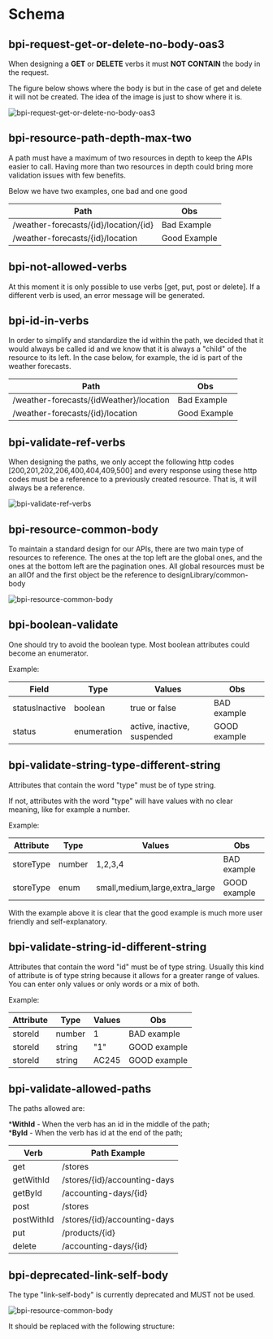 # Schema

## bpi-request-get-or-delete-no-body-oas3

When designing a **GET** or **DELETE** verbs it must **NOT CONTAIN** the body in the request.

The figure below shows where the body is but in the case of get and delete it will not be created. The idea of the image is just to show where it is.

![bpi-request-get-or-delete-no-body-oas3](https://raw.github.com/bancobpi/style-guide/master/static/bpi-request-get-or-delete-no-body-oas3.jpg)

## bpi-resource-path-depth-max-two

A path must have a maximum of two resources in depth to keep the APIs easier to call. Having more than two resources in depth could bring more validation issues with few benefits.

Below we have two examples, one bad and one good

Path | Obs 
---------|----------|
 /weather-forecasts/{id}/location/{id} | Bad Example 
 /weather-forecasts/{id}/location | Good Example 

## bpi-not-allowed-verbs

At this moment it is only possible to use verbs [get, put, post or delete]. If a different verb is used, an error message will be generated.

## bpi-id-in-verbs

In order to simplify and standardize the id within the path, we decided that it would always be called id and we know that it is always a "child" of the resource to its left. In the case below, for example, the id is part of the weather forecasts.

Path | Obs 
---------|----------|
 /weather-forecasts/{idWeather}/location | Bad Example 
 /weather-forecasts/{id}/location | Good Example 

## bpi-validate-ref-verbs

When designing the paths, we only accept the following http codes [200,201,202,206,400,404,409,500] and every response using these http codes must be a reference to a previously created resource. That is, it will always be a reference.

![bpi-validate-ref-verbs](https://raw.github.com/bancobpi/style-guide/master/static/bpi-validate-ref-verbs.jpg)

## bpi-resource-common-body

To maintain a standard design for our APIs, there are two main type of resources to reference. The ones at the top left are the global ones, and the ones at the bottom left are the pagination ones. All global resources must be an allOf and the first object be the reference to designLibrary/common-body

![bpi-resource-common-body](https://raw.github.com/bancobpi/style-guide/master/static/bpi-resource-common-body.jpg)

## bpi-boolean-validate

One should try to avoid the boolean type. Most boolean attributes could become an enumerator.

Example:

Field | Type | Values | Obs
---------|----------|---------|---------
 statusInactive | boolean | true or false | BAD example
 status | enumeration | active, inactive, suspended | GOOD example

## bpi-validate-string-type-different-string

Attributes that contain the word "type" must be of type string.

If not, attributes with the word "type" will have values with no clear meaning, like for example a number.

Example:

Attribute | Type | Values | Obs
---------|----------|---------|---------
 storeType | number | 1,2,3,4 | BAD example
 storeType | enum | small,medium,large,extra_large | GOOD example

 With the example above it is clear that the good example is much more user friendly and self-explanatory.

## bpi-validate-string-id-different-string

Attributes that contain the word "id" must be of type string. Usually this kind of attribute is of type string because it allows for a greater range of values. You can enter only values or only words or a mix of both.

Example:

Attribute | Type | Values | Obs
---------|----------|---------|---------
 storeId | number | 1 | BAD example
 storeId | string | "1" | GOOD example
 storeId | string | AC245 | GOOD example

## bpi-validate-allowed-paths

The paths allowed are: 

***WithId** - When the verb has an id in the middle of the path; <br>
***ById** - When the verb has id at the end of the path;

Verb        | Path Example
---------   |----------
 get        | /stores
 getWithId  | /stores/{id}/accounting-days
 getById    | /accounting-days/{id}
 post       | /stores
 postWithId | /stores/{id}/accounting-days 
 put        | /products/{id}
 delete     | /accounting-days/{id}

## bpi-deprecated-link-self-body

The type "link-self-body" is currently deprecated and MUST not be used.

![bpi-resource-common-body](https://raw.github.com/bancobpi/style-guide/master/static/bpi-resource-common-body.jpg)


It should be replaced with the following structure:

